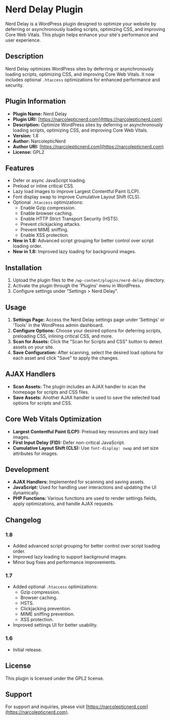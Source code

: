 # Nerd Delay Plugin

Nerd Delay is a WordPress plugin designed to optimize your website by deferring or asynchronously loading scripts, optimizing CSS, and improving Core Web Vitals. This plugin helps enhance your site's performance and user experience.

## Description
Nerd Delay optimizes WordPress sites by deferring or asynchronously loading scripts, optimizing CSS, and improving Core Web Vitals. It now includes optional `.htaccess` optimizations for enhanced performance and security.

## Plugin Information

- **Plugin Name:** Nerd Delay
- **Plugin URI:** [https://narcolepticnerd.com](https://narcolepticnerd.com)
- **Description:** Optimize WordPress sites by deferring or asynchronously loading scripts, optimizing CSS, and improving Core Web Vitals.
- **Version:** 1.8
- **Author:** NarcolepticNerd
- **Author URI:** [https://narcolepticnerd.com](https://narcolepticnerd.com)
- **License:** GPL2

## Features

- Defer or async JavaScript loading.
- Preload or inline critical CSS.
- Lazy load images to improve Largest Contentful Paint (LCP).
- Font display swap to improve Cumulative Layout Shift (CLS).
- Optional `.htaccess` optimizations:
  - Enable Gzip compression.
  - Enable browser caching.
  - Enable HTTP Strict Transport Security (HSTS).
  - Prevent clickjacking attacks.
  - Prevent MIME sniffing.
  - Enable XSS protection.
- **New in 1.8:** Advanced script grouping for better control over script loading order.
- **New in 1.8:** Improved lazy loading for background images.

## Installation

1. Upload the plugin files to the `/wp-content/plugins/nerd-delay` directory.
2. Activate the plugin through the 'Plugins' menu in WordPress.
3. Configure settings under "Settings > Nerd Delay".

## Usage

1. **Settings Page:** Access the Nerd Delay settings page under 'Settings' or 'Tools' in the WordPress admin dashboard.
2. **Configure Options:** Choose your desired options for deferring scripts, preloading CSS, inlining critical CSS, and more.
3. **Scan for Assets:** Click the "Scan for Scripts and CSS" button to detect assets on your site.
4. **Save Configuration:** After scanning, select the desired load options for each asset and click "Save" to apply the changes.

## AJAX Handlers

- **Scan Assets:** The plugin includes an AJAX handler to scan the homepage for scripts and CSS files.
- **Save Assets:** Another AJAX handler is used to save the selected load options for scripts and CSS.

## Core Web Vitals Optimization

- **Largest Contentful Paint (LCP):** Preload key resources and lazy load images.
- **First Input Delay (FID):** Defer non-critical JavaScript.
- **Cumulative Layout Shift (CLS):** Use `font-display: swap` and set size attributes for images.

## Development

- **AJAX Handlers:** Implemented for scanning and saving assets.
- **JavaScript:** Used for handling user interactions and updating the UI dynamically.
- **PHP Functions:** Various functions are used to render settings fields, apply optimizations, and handle AJAX requests.

## Changelog
### 1.8
- Added advanced script grouping for better control over script loading order.
- Improved lazy loading to support background images.
- Minor bug fixes and performance improvements.

### 1.7
- Added optional `.htaccess` optimizations:
  - Gzip compression.
  - Browser caching.
  - HSTS.
  - Clickjacking prevention.
  - MIME sniffing prevention.
  - XSS protection.
- Improved settings UI for better usability.

### 1.6
- Initial release.

## License

This plugin is licensed under the GPL2 license.

## Support

For support and inquiries, please visit [https://narcolepticnerd.com](https://narcolepticnerd.com).